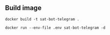 ## Build image

```shell
docker build -t sat-bot-telegram .
```

```shell
docker run --env-file .env sat-bot-telegram -d
```